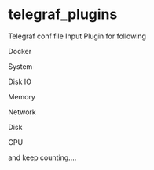 # telegraf_plugins

Telegraf conf file Input Plugin for following 

Docker

System

Disk IO

Memory

Network

Disk

CPU

 and keep counting....
